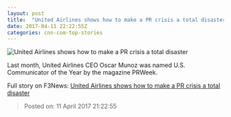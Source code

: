 ```yaml
---
layout: post
title:  "United Airlines shows how to make a PR crisis a total disaster"
date: 2017-04-11 22:22:55Z
categories: cnn-com-top-stories
---
```


![United Airlines shows how to make a PR crisis a total disaster](http://i2.cdn.turner.com/money/dam/assets/170411104808-united-airlines-silhouette-780x439.jpg)

Last month, United Airlines CEO Oscar Munoz was named U.S. Communicator of the Year by the magazine PRWeek.


Full story on F3News: [United Airlines shows how to make a PR crisis a total disaster](http://www.f3nws.com/n/u3kgZD)

> Posted on: 11 April 2017 21:22:55
